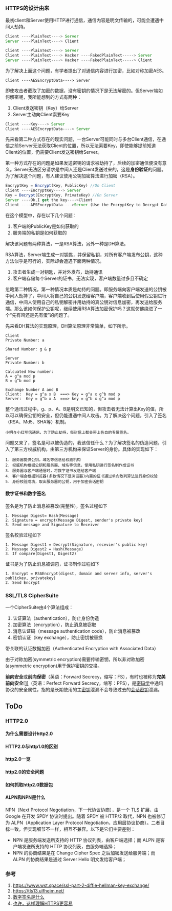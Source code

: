 ### HTTPS的设计由来

最初client和Server使用HTTP进行通信，通信内容是明文传输的，可能会遭遇中间人劫持。

```javascript
Client ----PlainText----> Server
Server ----PlainText----> Client
```

```javascript
Client ----PlainText----> Server
Client ----PlainText----> Hacker ----FakedPlainText-----> Server
Server ----PlainText----> Hacker ----FakedPlainText-----> Client
```

为了解决上面这个问题，有学者提出了对通信内容进行加密，比如对称加密AES。

```
Client ----AESEncryptData----> Server
```

即使攻击者截取了加密的数据，没有密钥的情况下是无法解密的。但Server端如何解密呢，我所能想到的方式有两种：

1. Client发送密钥（Key）给Server
2. Server主动向Client索要Key

```javascript
Client ----Key----> Server
Client ----AESEncryptData----> Server
```

先来看第二种方式存在的现实问题，一台Server可能同时与多台Client通信，在通信之前Server无法获取Client的位置，所以无法索要Key，即使能够提前知道Client的位置，仍需要Client发送密钥给Server。

第一种方式存在的问题是如果发送密钥的请求被劫持了，后续的加密通信便没有意义。Server无法区分请求是中间人还是Client发送过来的，这是**身份验证**的问题。为了解决这个问题，有人建议使用公钥加密算法进行加密（RSA）。

```javascript
EncryptKey = Encrypt(Key, PublicKey) //On Client
Client ----EncryptKey----> Server
Key = Decrypt(EncryptKey, PrivateKey) //On Server
Server ----Ok,I get the key---->Client
Client ----AESEncryptData---->Server (Use the EncryptKey to Decrypt Data)
```

在这个模型中，存在以下几个问题：

1. 客户端的PublicKey是如何获取的
2. 服务端的私钥是如何获取的

解决该问题有两种算法，一是RSA算法，另外一种是DH算法。

RSA算法，Server端生成一对钥匙，并保留私钥，对所有客户端发布公钥，这种方法似乎是可行的，实际却会遭遇下面两种情况。

1. 攻击者生成一对钥匙，并对外发布，劫持通讯
2. 客户端存储每个Server的证书，无法实现，客户端数量过多且不确定

忽略第二种情况，第一种情况本质是劫持的问题。即服务端向客户端发送的公钥被中间人劫持了，中间人将自己的公钥发送给客户端，客户端收到后使用假公钥进行通信，中间人使用自己的私钥解密并用劫持的真公钥对信息加密，再发送给服务端。那么该如何保护公钥呢，继续使用RSA算法加密保护吗？这就仿佛绕进了一个“先有鸡还是先有蛋”的问题了。

先来看DH算法的实现原理，DH算法原理非常简单，如下所示。

```
Client 
Private Number: a

Shared Number: g & p

Server
Private Number: b

Calcuated New number:
A = g^a mod p
B = g^b mod p

Exchange Number A and B
Client:  Key = g^a x B  ===> Key = g^a x g^b mod p
Server:  Key = g^b x A  ===> key = g^b x g^a mod p
```

整个通讯过程中，g、p、A、B是明文已知的，但攻击者无法计算出Key的值，所以可以确保公钥的安全，但仍能遭遇中间人攻击。为了解决这个问题，引入了签名（RSA、Md5、SHA等）机制。

```
小明与小红写信通讯，为了防止劫持，每封信上都会带上各自的专属签名。
```

问题又来了，签名是可以被伪造的，我该信任什么？为了解决签名的伪造问题，引入了第三方权威机构，由第三方机构来保证Server的身份。具体的实现如下：

```
1. 服务器提供公钥，域名等信息给权威机构
2. 权威机构根据公钥和服务器、域名等信息，使用私钥进行签名制作成证书
3. 服务器与客户端通信时，将数字证书发送给客户端
4. 客户端会根据浏览器(多数情况下是浏览器)内置的证书通过单向散列算法进行身份校验
5. 身份校验成功，取出服务器的公钥，用于加密会话密钥
```

#### 数字证书和数字签名

签名是为了防止消息被篡改(完整性)，签名过程如下

```
1. Message Digest= Hash(Message)
2. Signature = encrypt(Message Digest, sender's private key)
3. Send message and Signature to Receiver
```

签名校验过程如下

```
1. Message Digest1 = Decrypt(Signature, recevier's public key)
2. Message Digest2 = Hash(Message)
3. If compare(Digest1, Digest2)
```

证书是为了防止消息被调包，证书制作过程如下

```
1. Encrypt = RSAEncrypt(digest, domain and server info, server's publickey, privatekey) 
2. Send Encrypt
```

### SSL/TLS CipherSuite

一个CipherSuite由4个算法组成：

1. 认证算法（authentication），防止身份伪造
2. 加密算法（encryption），防止消息被窃取
3. 消息认证码（message authentication code），防止消息被篡改
4. 密钥认证（key exchange），防止密钥被替换

带关联的认证数据加密（Authenticated Encryption with Associated Data）



由于对称加密(symmetric encryption)需要传输密钥，所以非对称加密(asymmetric encryption)用于保护密钥的交换。



**前向安全**或**前向保密**（英语：Forward Secrecy，缩写：FS），有时也被称为**完美前向安全**[[1\]](https://zh.wikipedia.org/wiki/%E5%89%8D%E5%90%91%E5%AE%89%E5%85%A8%E6%80%A7#cite_note-1)（英语：Perfect Forward Secrecy，缩写：PFS），是[密码学](https://zh.wikipedia.org/wiki/%E5%AF%86%E7%A0%81%E5%AD%A6)中通讯协议的安全属性，指的是长期使用的主[密钥](https://zh.wikipedia.org/wiki/%E5%AF%86%E9%92%A5)泄漏不会导致过去的[会话密钥](https://zh.wikipedia.org/wiki/%E6%9C%83%E8%A9%B1%E5%AF%86%E9%91%B0)泄漏。



## ToDo

### HTTP2.0

#### 为什么需要设计http2.0

#### HTTP2.0与http1.0的区别

#### http2.0一览

#### http2.0的安全问题

#### 如何抓取http2.0数据包

#### ALPN和NPN是什么

NPN（Next Protocol Negotiation，下一代协议协商），是一个 TLS 扩展，由 Google 在开发 SPDY 协议时提出。随着 SPDY 被 HTTP/2 取代，NPN 也被修订为 ALPN（Application Layer Protocol Negotiation，应用层协议协商）。二者目标一致，但实现细节不一样，相互不兼容。以下是它们主要差别：

- NPN 是服务端发送所支持的 HTTP 协议列表，由客户端选择；而 ALPN 是客户端发送所支持的 HTTP 协议列表，由服务端选择；
- NPN 的协商结果是在 Change Cipher Spec 之后加密发送给服务端；而 ALPN 的协商结果是通过 Server Hello 明文发给客户端；





### 参考

1. https://www.wst.space/ssl-part-2-diffie-hellman-key-exchange/
2. https://tls13.ulfheim.net/
3. [数字签名是什么](http://www.ruanyifeng.com/blog/2011/08/what_is_a_digital_signature.html)
4. [也许，这样理解HTTPS更容易](http://blog.jobbole.com/110354/)

